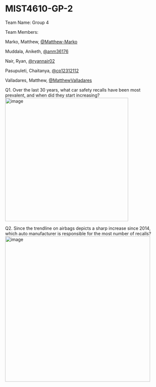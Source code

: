 # MIST4610-GP-2

Team Name: Group 4

Team Members:

Marko, Matthew, [@Matthew-Marko](https://github.com/Matthew-Marko)

Muddala, Aniketh, [@anm36176](https://github.com/anm36176)

Nair, Ryan, [@ryannair02](https://github.com/ryannair02)

Pasupuleti, Chaitanya, [@cp12312112](https://github.com/cp12312112)

Valladares, Matthew, [@MatthewValladares](https://github.com/MatthewValladares)


Q1. Over the last 30 years, what car safety recalls have been most prevalent, and when did they start increasing?
<img width="397" alt="image" src="https://github.com/ryannair02/MIST4610-GP-2/assets/150095773/7b45a554-bb14-4190-865e-def8cbe0d51f">


Q2. Since the trendline on airbags depicts a sharp increase since 2014, which auto manufacturer is responsible for the most number of recalls?
<img width="468" alt="image" src="https://github.com/ryannair02/MIST4610-GP-2/assets/150095773/190be1e3-85a9-4fed-a1ed-1d00a6b3da43">


